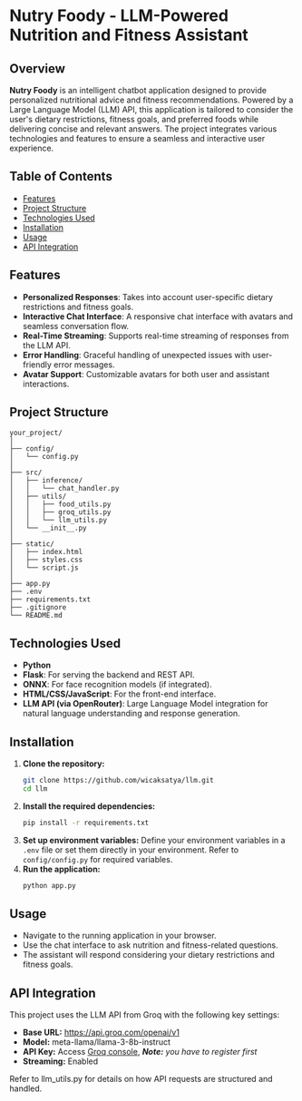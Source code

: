 # Nutry Foody - LLM-Powered Nutrition and Fitness Assistant

## Overview

**Nutry Foody** is an intelligent chatbot application designed to provide personalized nutritional advice and fitness recommendations. Powered by a Large Language Model (LLM) API, this application is tailored to consider the user's dietary restrictions, fitness goals, and preferred foods while delivering concise and relevant answers. The project integrates various technologies and features to ensure a seamless and interactive user experience.

## Table of Contents

- [Features](#features)
- [Project Structure](#project-structure)
- [Technologies Used](#technologies-used)
- [Installation](#installation)
- [Usage](#usage)
- [API Integration](#api-integration)

## Features

- **Personalized Responses**: Takes into account user-specific dietary restrictions and fitness goals.
- **Interactive Chat Interface**: A responsive chat interface with avatars and seamless conversation flow.
- **Real-Time Streaming**: Supports real-time streaming of responses from the LLM API.
- **Error Handling**: Graceful handling of unexpected issues with user-friendly error messages.
- **Avatar Support**: Customizable avatars for both user and assistant interactions.

## Project Structure
```
your_project/
│
├── config/
│   └── config.py
│
├── src/
│   ├── inference/
│   │   └── chat_handler.py
│   ├── utils/
│   │   ├── food_utils.py
│   │   ├── groq_utils.py
│   │   └── llm_utils.py
│   └── __init__.py
│
├── static/
│   ├── index.html
│   ├── styles.css
│   └── script.js
│
├── app.py
├── .env
├── requirements.txt
├── .gitignore
└── README.md
```

## Technologies Used

- **Python**
- **Flask**: For serving the backend and REST API.
- **ONNX**: For face recognition models (if integrated).
- **HTML/CSS/JavaScript**: For the front-end interface.
- **LLM API (via OpenRouter)**: Large Language Model integration for natural language understanding and response generation.

## Installation

1. **Clone the repository:**
   ```bash
   git clone https://github.com/wicaksatya/llm.git
   cd llm
   ```
2. **Install the required dependencies:**
   ```bash
   pip install -r requirements.txt
   ```
3. **Set up environment variables:**
   Define your environment variables in a `.env` file or set them directly in your environment. Refer to `config/config.py` for required variables.
4. **Run the application:**
   ```bash
   python app.py
   ```

## Usage

- Navigate to the running application in your browser.
- Use the chat interface to ask nutrition and fitness-related questions.
- The assistant will respond considering your dietary restrictions and fitness goals.

## API Integration 
This project uses the LLM API from Groq with the following key settings:

- **Base URL:** https://api.groq.com/openai/v1
- **Model:** meta-llama/llama-3-8b-instruct
- **API Key:** Access [Groq console](https://console.groq.com/keys), _**Note:**_ _you have to register first_
- **Streaming:** Enabled

Refer to llm_utils.py for details on how API requests are structured and handled.


